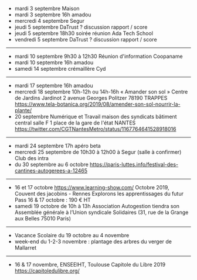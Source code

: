 - mardi 3 septembre Maison
- mardi 3 septembre 16h amadou
- mercredi 4 septembre Segur
- jeudi 5 septembre DaTrust ? discussion rapport / score
- jeudi 5 septembre 18h30 soirée réunion Ada Tech School
- vendredi 5 septembre DaTrust ? discussion rapport / score
---
- mardi 10 septembre 9h30 à 12h30 Réunion d'information Coopaname
- mardi 10 septembre 16h amadou
- samedi 14 septembre crémaillère Cyd
---
- mardi 17 septembre 16h amadou
- mercredi 18 septembre 10h-12h ou 14h-16h « Amander son sol »  Centre de Jardins Jardinot 2 avenue Georges Politzer 78190 TRAPPES https://www.tela-botanica.org/2019/08/amender-son-sol-nourrir-la-plante/
- 20 septembre Numérique et Travail maison des syndicats bâtiment central salle F 1 place de la gare de l'état NANTES https://twitter.com/CGTNantesMetro/status/1167764641528918016
---
- mardi 24 septembre 17h apéro beta
- mercredi 25 septembre de 10h30 à 12h00 à Segur (salle à confirmer) Club des intra
- du 30 septembre au 6 octobre https://paris-luttes.info/festival-des-cantines-autogerees-a-12465
---
- 16 et 17 octobre https://www.learning-show.com/ Octobre 2019, Couvent des jacobins - Rennes   Explorons les apprentissages du futur  Pass 16 & 17 octobre : 190 € HT
- samedi 19 octobre de 10h à 13h Association Autogestion tiendra son Assemblée générale à l’Union syndicale Solidaires (31, rue de la Grange aux Belles 75010 Paris) 
---
- Vacance Scolaire du 19 octobre au 4 novembre
- week-end du 1-2-3 novembre : plantage des arbres du verger de Mallarret
---
- 16 & 17 novembre, ENSEEIHT, Toulouse Capitole du Libre 2019 https://capitoledulibre.org/


